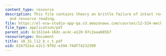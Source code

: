 ```yaml
---
content_type: resource
description: This file contains theory on brittle failure of intact rock with assigned
  and resource reading.
file: https://ol-ocw-studio-app-qa.s3.amazonaws.com/courses/12-524-mechanical-properties-of-rocks-fall-2005/81b752eae2c19f02e39474df74232309_10_31_l12_b_c_t.pdf
file_type: application/pdf
parent_uid: 6c1611e4-16dc-ac4c-a120-97c2aaa685b7
resourcetype: Document
title: 10_31_l12_b_c_t.pdf
uid: 81b752ea-e2c1-9f02-e394-74df74232309
---
```

